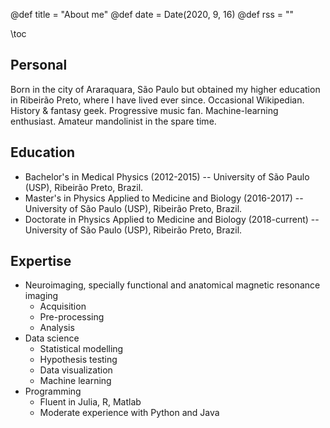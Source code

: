 @def title = "About me"
@def date = Date(2020, 9, 16)
@def rss = ""

\toc

## Personal

Born in the city of Araraquara, São Paulo but obtained my higher education in Ribeirão Preto, where I have lived ever since.
Occasional Wikipedian.
History & fantasy geek.
Progressive music fan.
Machine-learning enthusiast.
Amateur mandolinist in the spare time.

## Education

- Bachelor's in Medical Physics (2012-2015) -- University of São Paulo (USP), Ribeirão Preto, Brazil.
- Master's in Physics Applied to Medicine and Biology (2016-2017) -- University of São Paulo (USP), Ribeirão Preto, Brazil.
- Doctorate in Physics Applied to Medicine and Biology (2018-current) -- University of São Paulo (USP), Ribeirão Preto, Brazil.

## Expertise

- Neuroimaging, specially functional and anatomical magnetic resonance imaging
    - Acquisition
    - Pre-processing
    - Analysis
- Data science
    - Statistical modelling
    - Hypothesis testing
    - Data visualization
    - Machine learning
- Programming
    - Fluent in Julia, R, Matlab
    - Moderate experience with Python and Java